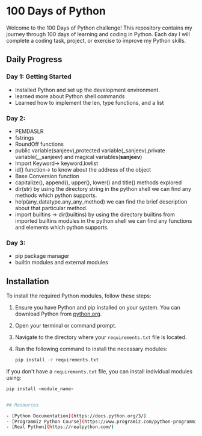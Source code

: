 # 100 Days of Python

Welcome to the 100 Days of Python challenge! This repository contains my journey through 100 days of learning and coding in Python. Each day I will complete a coding task, project, or exercise to improve my Python skills.

## Daily Progress

### Day 1: Getting Started
- Installed Python and set up the development environment.
- learned more about Python shell commands
- Learned how to implement the len, type functions, and a list

### Day 2:
- PEMDASLR
- fstrings
- RoundOff functions
- public variable(sanjeev),protected variable(_sanjeev),private variable(__sanjeev) and magical variables(__sanjeev__)
- Import Keyword-> keyword.kwlist
- id() function-> to know about the address of the object
- Base Conversion function
- capitalize(), append(), upper(), lower() and title() methods explored
- dir(str) by using the directory string in the python shell we can find any methods which python supports. 
- help(any_datatype.any_any_method) we can find the brief description about that particular method.
- import builtins -> dir(builtins) by using the directory builtins from imported builtins modules in the python shell we can find any functions and elements which python supports.

### Day 3:
- pip package manager
- builtin modules and external modules

## Installation

To install the required Python modules, follow these steps:

1. Ensure you have Python and pip installed on your system. You can download Python from [python.org](https://www.python.org/).

2. Open your terminal or command prompt.

3. Navigate to the directory where your `requirements.txt` file is located.

4. Run the following command to install the necessary modules:

    ```sh
    pip install -r requirements.txt
    ```

If you don't have a `requirements.txt` file, you can install individual modules using:

```sh
pip install <module_name>


## Resources

- [Python Documentation](https://docs.python.org/3/)
- [Programmiz Python Course](https://www.programiz.com/python-programming)
- [Real Python](https://realpython.com/)


